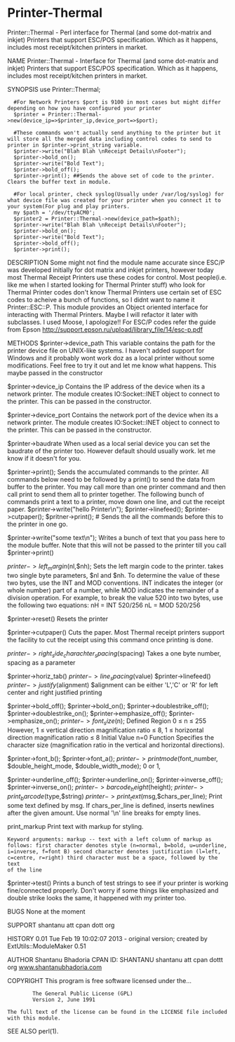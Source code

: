 Printer-Thermal
===============

Printer::Thermal - Perl interface for Thermal (and some dot-matrix and inkjet) Printers that support ESC/POS specification. Which as it happens, includes most receipt/kitchen printers in market.

NAME
    Printer::Thermal - Interface for Thermal (and some dot-matrix and
    inkjet) Printers that support ESC/POS specification. Which as it
    happens, includes most receipt/kitchen printers in market.

SYNOPSIS
      use Printer::Thermal;

      #For Network Printers $port is 9100 in most cases but might differ depending on how you have configured your printer
      $printer = Printer::Thermal->new(device_ip=>$printer_ip,device_port=>$port);

      #These commands won't actually send anything to the printer but it will store all the merged data including control codes to send to printer in $printer->print_string variable.
      $printer->write("Blah Blah \nReceipt Details\nFooter");
      $printer->bold_on();
      $printer->write("Bold Text");
      $printer->bold_off();
      $printer->print(); ##Sends the above set of code to the printer. Clears the buffer text in module.
  
      #For local printer, check syslog(Usually under /var/log/syslog) for what device file was created for your printer when you connect it to your system(For plug and play printers.
      my $path = '/dev/ttyACM0';
      $printer2 = Printer::Thermal->new(device_path=$path);
      $printer->write("Blah Blah \nReceipt Details\nFooter");
      $printer->bold_on();
      $printer->write("Bold Text");
      $printer->bold_off();
      $printer->print();

DESCRIPTION
    Some might not find the module name accurate since ESC/P was developed
    initially for dot matrix and inkjet printers, however today most Thermal
    Receipt Printers use these codes for control. Most people(i.e. like me
    when I started looking for Thermal Printer stuff) who look for Thermal
    Printer codes don't know Thermal Printers use certain set of ESC codes
    to acheive a bunch of functions, so I didnt want to name it
    Printer::ESC::P. This module provides an Object oriented interface for
    interacting with Thermal Printers. Maybe I will refactor it later with
    subclasses. I used Moose, I apologize!! For ESC/P codes refer the guide
    from Epson http://support.epson.ru/upload/library_file/14/esc-p.pdf

METHODS
   $printer->device_path
    This variable contains the path for the printer device file on UNIX-like
    systems. I haven't added support for Windows and it probably wont work
    doz as a local printer without some modifications. Feel free to try it
    out and let me know what happens. This maybe passed in the constructor

   $printer->device_ip
    Contains the IP address of the device when its a network printer. The
    module creates IO:Socket::INET object to connect to the printer. This
    can be passed in the constructor.

   $printer->device_port
    Contains the network port of the device when its a network printer. The
    module creates IO:Socket::INET object to connect to the printer. This
    can be passed in the constructor.

   $printer->baudrate
    When used as a local serial device you can set the baudrate of the
    printer too. However default should usually work. let me know if it
    doesn't for you.

  $printer->print();
    Sends the accumulated commands to the printer. All commands below need
    to be followed by a print() to send the data from buffer to the printer.
    You may call more than one printer command and then call print to send
    them all to printer together. The following bunch of commands print a
    text to a printer, move down one line, and cut the receipt paper.
    $printer->write("hello Printer\n"); $printer->linefeed();
    $printer->cutpaper(); $pritner->print(); # Sends the all the commands
    before this to the printer in one go.

  $printer->write("some text\n");
    Writes a bunch of text that you pass here to the module buffer. Note
    that this will not be passed to the printer till you call
    $printer->print()

  $printer->left_margin($nl,$nh);
    Sets the left margin code to the printer. takes two single byte
    parameters, $nl and $nh. To determine the value of these two bytes, use
    the INT and MOD conventions. INT indicates the integer (or whole number)
    part of a number, while MOD indicates the remainder of a division
    operation. For example, to break the value 520 into two bytes, use the
    following two equations: nH = INT 520/256 nL = MOD 520/256

  $printer->reset()
    Resets the printer

  $printer->cutpaper()
    Cuts the paper. Most Thermal receipt printers support the facility to
    cut the receipt using this command once printing is done.

  $printer->right_side_charachter_spacing($spacing)
    Takes a one byte number, spacing as a parameter

  $printer->horiz_tab()
  $printer->line_spacing($value)
  $printer->linefeed()
  $printer->justify($alignment)
    $alignment can be either 'L','C' or 'R' for left center and right
    justified printing

  $printer->bold_off();
  $printer->bold_on();
  $printer->doublestrike_off();
  $printer->doublestrike_on();
  $printer->emphasize_off();
  $printer->emphasize_on();
  $printer->font_size($n);
    Defined Region 0 ≤ n ≤ 255 However, 1 ≤ vertical direction
    magnification ratio ≤ 8, 1 ≤ horizontal direction magnification
    ratio ≤ 8 Initial Value n=0 Function Specifies the character size
    (magnification ratio in the vertical and horizontal directions).

  $printer->font_b();
  $printer->font_a();
  $printer->printmode($font_number, $double_height_mode, $double_width_mode);
    0 or 1,

  $printer->underline_off();
  $printer->underline_on();
  $printer->inverse_off();
  $printer->inverse_on();
  $printer->barcode_height($height);
  $printer->print_barcode($type,$string)
  $printer->print_text($msg,$chars_per_line);
    Print some text defined by msg. If chars_per_line is defined, inserts
    newlines after the given amount. Use normal '\n' line breaks for empty
    lines.

  print_markup
    Print text with markup for styling.

    Keyword arguments: markup -- text with a left column of markup as
    follows: first character denotes style (n=normal, b=bold, u=underline,
    i=inverse, f=font B) second character denotes justification (l=left,
    c=centre, r=right) third character must be a space, followed by the text
    of the line

  $printer->test()
    Prints a bunch of test strings to see if your printer is working
    fine/connected properly. Don't worry if some things like emphasized and
    double strike looks the same, it happened with my printer too.

BUGS
    None at the moment

SUPPORT
    shantanu att cpan dott org

HISTORY
    0.01 Tue Feb 19 10:02:07 2013 - original version; created by
    ExtUtils::ModuleMaker 0.51

AUTHOR
        Shantanu Bhadoria
        CPAN ID: SHANTANU
        shantanu att cpan dottt org
        www.shantanubhadoria.com

COPYRIGHT
    This program is free software licensed under the...

            The General Public License (GPL)
            Version 2, June 1991

    The full text of the license can be found in the LICENSE file included
    with this module.

SEE ALSO
    perl(1).

